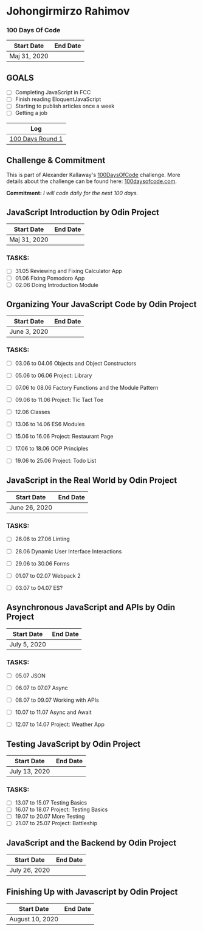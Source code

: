 # Johongirmirzo Rahimov

 

### 100 Days Of Code 
|  Start Date   | End Date     |
| ------------- | ------------ |
| Maj 31, 2020 |  | September 7, 2020|
## GOALS
- [ ] Completing JavaScript in FCC
- [ ] Finish reading EloquentJavaScript
- [ ] Starting to publish articles once a week
- [ ] Getting a job

| Log  | 
| --- |
| [100 Days Round 1](https://github.com/Johongirr/365-days-of-code/blob/master/log1.md) | 

## Challenge & Commitment
This is part of Alexander Kallaway's [100DaysOfCode](https://github.com/Kallaway/100-days-of-code "the official repo") challenge. More details about the challenge can be found here: [100daysofcode.com](http://100daysofcode.com/ "100daysofcode.com").

**Commitment:** *I will code daily for the next 100 days.*

## JavaScript Introduction by Odin Project
|  Start Date   | End Date     |
| ------------- | ------------ |
| Maj 31, 2020 |  | June 2, 2020|

### TASKS:
- [ ] 31.05 Reviewing and Fixing Calculator App
- [ ] 01.06 Fixing Pomodoro App
- [ ] 02.06 Doing Introduction Module

## Organizing Your JavaScript Code by Odin Project
|  Start Date   | End Date     |
| ------------- | ------------ |
| June 3, 2020 |  | June 25, 2020|

### TASKS:
- [ ] 03.06 to 04.06 Objects and Object Constructors
- [ ] 05.06 to 06.06 Project: Library
- [ ] 07.06 to 08.06 Factory Functions and the Module Pattern
- [ ] 09.06 to 11.06 Project: Tic Tact Toe
- [ ] 12.06 Classes
- [ ] 13.06 to 14.06 ES6 Modules
- [ ] 15.06 to 16.06 Project: Restaurant Page
- [ ] 17.06 to 18.06 OOP Principles
- [ ] 19.06 to 25.06 Project: Todo List


## JavaScript in the Real World by Odin Project
|  Start Date   | End Date     |
| ------------- | ------------ |
| June 26, 2020 |  | July 4, 2020|

### TASKS:
- [ ] 26.06 to 27.06 Linting
- [ ] 28.06 Dynamic User Interface Interactions
- [ ] 29.06 to 30.06 Forms
- [ ] 01.07 to 02.07 Webpack 2
- [ ] 03.07 to 04.07 ES?


## Asynchronous JavaScript and APIs by Odin Project
|  Start Date   | End Date     |
| ------------- | ------------ |
| July 5, 2020 |  | July 14, 2020|

### TASKS:
- [ ] 05.07 JSON
- [ ] 06.07 to 07.07 Async
- [ ] 08.07 to 09.07 Working with APIs
- [ ] 10.07 to 11.07 Async and Await
- [ ] 12.07 to 14.07 Project: Weather App


## Testing JavaScript by Odin Project
|  Start Date   | End Date     |
| ------------- | ------------ |
| July 13, 2020 |  | July 25, 2020|

### TASKS:
- [ ] 13.07 to 15.07 Testing Basics
- [ ] 16.07 to 18.07 Project: Testing Basics
- [ ] 19.07 to 20.07 More Testing
- [ ] 21.07 to 25.07 Project: Battleship

## JavaScript and the Backend by Odin Project
|  Start Date   | End Date     |
| ------------- | ------------ |
| July 26, 2020 |  | August 9, 2020|



## Finishing Up with Javascript by Odin Project
|  Start Date   | End Date     |
| ------------- | ------------ |
| August 10, 2020 |  | September 7, 2020|